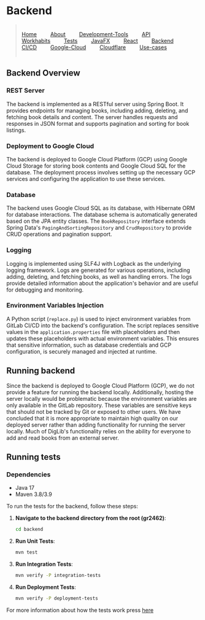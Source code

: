 # Backend

>&#8203;    
>[Home](../README.md)&nbsp;&nbsp;&nbsp;&nbsp;&nbsp;&nbsp;&nbsp;&nbsp; 
[About](../docs/README.md)&nbsp;&nbsp;&nbsp;&nbsp;&nbsp;&nbsp;&nbsp;&nbsp;
[Development-Tools](../docs/release3/development-tools.md)&nbsp;&nbsp;&nbsp;&nbsp;&nbsp;&nbsp;&nbsp;&nbsp;
[API](../docs/release3/api-calls.md)&nbsp;&nbsp;&nbsp;&nbsp;&nbsp;&nbsp;&nbsp;&nbsp;
[Workhabits](../docs/release3/workflow.md)&nbsp;&nbsp;&nbsp;&nbsp;&nbsp;&nbsp;&nbsp;&nbsp;
[Tests](../docs/release3/tests.md)&nbsp;&nbsp;&nbsp;&nbsp;&nbsp;&nbsp;&nbsp;&nbsp;
[JavaFX](../client/diglib-javafx/README.md)&nbsp;&nbsp;&nbsp;&nbsp;&nbsp;&nbsp;&nbsp;&nbsp;
[React](../client/diglib-react/README.md)&nbsp;&nbsp;&nbsp;&nbsp;&nbsp;&nbsp;&nbsp;&nbsp;
[Backend](../backend/README.md)&nbsp;&nbsp;&nbsp;&nbsp;&nbsp;&nbsp;&nbsp;&nbsp;
[CI/CD](../docs/release3/gitlab-ci.md)&nbsp;&nbsp;&nbsp;&nbsp;&nbsp;&nbsp;&nbsp;&nbsp;
[Google-Cloud](../docs/release3/gcloud-setup.md)&nbsp;&nbsp;&nbsp;&nbsp;&nbsp;&nbsp;&nbsp;&nbsp;
[Cloudflare](../docs/release3/cloudflare-setup.md)&nbsp;&nbsp;&nbsp;&nbsp;&nbsp;&nbsp;&nbsp;&nbsp;
[Use-cases](../docs/release3/usercase.md)&nbsp;&nbsp;&nbsp;&nbsp;&nbsp;&nbsp;&nbsp;&nbsp;     
>&#8203; 

## Backend Overview

### REST Server

The backend is implemented as a RESTful server using Spring Boot. It provides endpoints for managing books, including adding, deleting, and fetching book details and content. The server handles requests and responses in JSON format and supports pagination and sorting for book listings.

### Deployment to Google Cloud

The backend is deployed to Google Cloud Platform (GCP) using Google Cloud Storage for storing book contents and Google Cloud SQL for the database. The deployment process involves setting up the necessary GCP services and configuring the application to use these services.

### Database

The backend uses Google Cloud SQL as its database, with Hibernate ORM for database interactions. The database schema is automatically generated based on the JPA entity classes. The `BookRepository` interface extends Spring Data's `PagingAndSortingRepository` and `CrudRepository` to provide CRUD operations and pagination support.

### Logging

Logging is implemented using SLF4J with Logback as the underlying logging framework. Logs are generated for various operations, including adding, deleting, and fetching books, as well as handling errors. The logs provide detailed information about the application's behavior and are useful for debugging and monitoring.

### Environment Variables Injection

A Python script (`replace.py`) is used to inject environment variables from GitLab CI/CD into the backend's configuration. The script replaces sensitive values in the `application.properties` file with placeholders and then updates these placeholders with actual environment variables. This ensures that sensitive information, such as database credentials and GCP configuration, is securely managed and injected at runtime.

## Running backend

Since the backend is deployed to Google Cloud Platform (GCP), we do not provide a feature for running the backend locally. Additionally, hosting the server locally would be problematic because the environment variables are only available in the GitLab repository. These variables are sensitive keys that should not be tracked by Git or exposed to other users. We have concluded that it is more appropriate to maintain high quality on our deployed server rather than adding functionality for running the server locally. Much of DigLib's functionality relies on the ability for everyone to add and read books from an external server.

## Running tests

### Dependencies

- Java 17
- Maven 3.8/3.9

To run the tests for the backend, follow these steps:

1. **Navigate to the backend directory from the root (gr2462)**:

    ```sh
    cd backend
    ```

2. **Run Unit Tests**:

    ```sh
    mvn test
    ```

3. **Run Integration Tests**:

    ```sh
    mvn verify -P integration-tests
    ```

4. **Run Deployment Tests**:

    ```sh
    mvn verify -P deployment-tests
    ```

For more information about how the tests work press [here](../docs/release3/tests.md)
